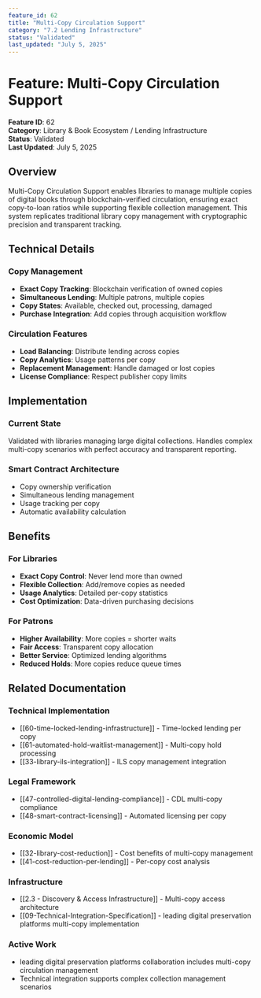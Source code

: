 ```yaml
---
feature_id: 62
title: "Multi-Copy Circulation Support"
category: "7.2 Lending Infrastructure"
status: "Validated"
last_updated: "July 5, 2025"
---
```


# Feature: Multi-Copy Circulation Support

**Feature ID**: 62  
**Category**: Library & Book Ecosystem / Lending Infrastructure  
**Status**: Validated  
**Last Updated**: July 5, 2025

## Overview

Multi-Copy Circulation Support enables libraries to manage multiple copies of digital books through blockchain-verified circulation, ensuring exact copy-to-loan ratios while supporting flexible collection management. This system replicates traditional library copy management with cryptographic precision and transparent tracking.

## Technical Details

### Copy Management
- **Exact Copy Tracking**: Blockchain verification of owned copies
- **Simultaneous Lending**: Multiple patrons, multiple copies
- **Copy States**: Available, checked out, processing, damaged
- **Purchase Integration**: Add copies through acquisition workflow

### Circulation Features
- **Load Balancing**: Distribute lending across copies
- **Copy Analytics**: Usage patterns per copy
- **Replacement Management**: Handle damaged or lost copies
- **License Compliance**: Respect publisher copy limits

## Implementation

### Current State
Validated with libraries managing large digital collections. Handles complex multi-copy scenarios with perfect accuracy and transparent reporting.

### Smart Contract Architecture
- Copy ownership verification
- Simultaneous lending management
- Usage tracking per copy
- Automatic availability calculation

## Benefits

### For Libraries
- **Exact Copy Control**: Never lend more than owned
- **Flexible Collection**: Add/remove copies as needed
- **Usage Analytics**: Detailed per-copy statistics
- **Cost Optimization**: Data-driven purchasing decisions

### For Patrons
- **Higher Availability**: More copies = shorter waits
- **Fair Access**: Transparent copy allocation
- **Better Service**: Optimized lending algorithms
- **Reduced Holds**: More copies reduce queue times

## Related Documentation

### Technical Implementation
- [[60-time-locked-lending-infrastructure]] - Time-locked lending per copy
- [[61-automated-hold-waitlist-management]] - Multi-copy hold processing
- [[33-library-ils-integration]] - ILS copy management integration

### Legal Framework
- [[47-controlled-digital-lending-compliance]] - CDL multi-copy compliance
- [[48-smart-contract-licensing]] - Automated licensing per copy

### Economic Model
- [[32-library-cost-reduction]] - Cost benefits of multi-copy management
- [[41-cost-reduction-per-lending]] - Per-copy cost analysis

### Infrastructure
- [[2.3 - Discovery & Access Infrastructure]] - Multi-copy access architecture
- [[09-Technical-Integration-Specification]] - leading digital preservation platforms multi-copy implementation

### Active Work
- leading digital preservation platforms collaboration includes multi-copy circulation management
- Technical integration supports complex collection management scenarios